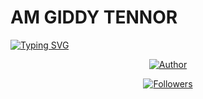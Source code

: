 # AM GIDDY TENNOR 

<a href="https://git.io/typing-svg"><img src="https://readme-typing-svg.demolab.com?font=Black+Ops+One&size=50&pause=1000&color=1BAFBAFF&center=true&width=910&height=100&lines=THANKS FOR FOLLOWING +ME-ON;MY+GITHUB+NEW+ACCOUNT;JOINED+14.10.2024" alt="Typing SVG" /></a>




<p align="center">
<a href="https://github.com/Tennor-modz"><img title="Author" src="https://files.catbox.moe/fg4yl8.jpg?style=for-the-badge&logo=github"></a>


  <p align="center">
<a href="https://github.com/Tennor-modz/followers"><img title="Followers" src="https://img.shields.io/github/followers/Tennor-modz?color=blue&style=flat-square"></a>





  
 


  
  

